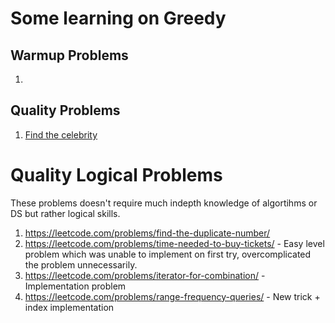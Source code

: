 # Some learning on Greedy
## Warmup Problems
1. 

## Quality Problems
1. [Find the celebrity](https://www.lintcode.com/problem/645/)

# Quality Logical Problems
These problems doesn't require much indepth knowledge of algortihms or DS but rather logical skills.

1. https://leetcode.com/problems/find-the-duplicate-number/
2. https://leetcode.com/problems/time-needed-to-buy-tickets/ - Easy level problem which was unable to implement on first try, overcomplicated the problem unnecessarily.
3. https://leetcode.com/problems/iterator-for-combination/ - Implementation problem
4. https://leetcode.com/problems/range-frequency-queries/ - New trick + index implementation